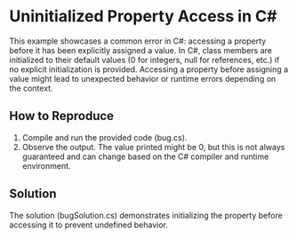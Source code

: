 # Uninitialized Property Access in C#

This example showcases a common error in C#: accessing a property before it has been explicitly assigned a value.  In C#, class members are initialized to their default values (0 for integers, null for references, etc.) if no explicit initialization is provided. Accessing a property before assigning a value might lead to unexpected behavior or runtime errors depending on the context.

## How to Reproduce
1. Compile and run the provided code (bug.cs).
2. Observe the output. The value printed might be 0, but this is not always guaranteed and can change based on the C# compiler and runtime environment.

## Solution
The solution (bugSolution.cs) demonstrates initializing the property before accessing it to prevent undefined behavior.

